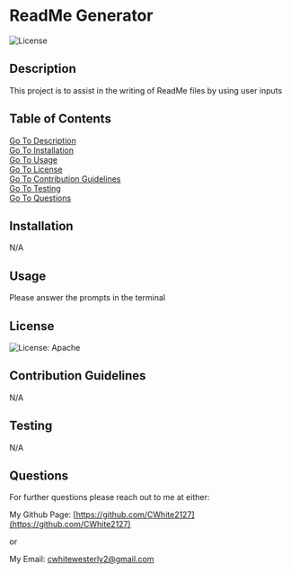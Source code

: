 # ReadMe Generator
  
  ![License](https://img.shields.io/badge/License-Apache_2.0-blue.svg)

  ## Description
  
  This project is to assist in the writing of ReadMe files by using user inputs

  
  ## Table of Contents
  
  [Go To Description](#Description)  
  [Go To Installation](#Installation)  
  [Go To Usage](#Usage)  
  [Go To License](#License)  
  [Go To Contribution Guidelines](#Contribution-Guidelines)  
  [Go To Testing](#Testing)  
  [Go To Questions](#Questions)  
  
  ## Installation
  
  N/A
  
  ## Usage
  
  Please answer the prompts in the terminal
  
  ## License
  
  ![License: Apache](https://opensource.org/licenses/Apache-2.0)
  
  ## Contribution Guidelines
  
  N/A
  
  ## Testing
  
  N/A
  
  ## Questions
  
  For further questions please reach out to me at either: 
  
  My Github Page: [https://github.com/CWhite2127](https://github.com/CWhite2127)
  
  or 
  
  My Email: cwhitewesterly2@gmail.com
  